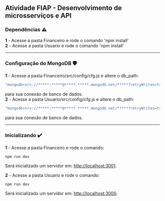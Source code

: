 ## Atividade FIAP - Desenvolvimento de microsserviços e API

### Dependências :warning:

<b>1</b> - Acesse a pasta Financeiro e rode o comando 'npm install'<br>
<b>2</b> - Acesse a pasta Usuario e rode o comando 'npm install'<br>

---

### Configuração do MongoDB :shield:

<b>1</b> - Acesse a pasta Financeiro/src/config/cfg.js e altere o db_path:<br>

```js
"mongodb+srv://*****:*****@*****.*****.mongodb.net/*****?retryWrites=true&w=majority";
```

para sua conexão de banco de dados.<br>
<b>2</b> - Acesse a pasta Usuario/src/config/cfg.js e altere o db_path:<br>

```js
"mongodb+srv://*****:*****@*****.*****.mongodb.net/*****?retryWrites=true&w=majority";
```

para sua conexão de banco de dados.<br>

---

### Inicializando :heavy_check_mark:

<b>1</b> - Acesse a pasta Financeiro e rode o comando:<br>

```shell
npm run dev
```

Será inicializado um servidor em: [http://localhost:3001](http://localhost:3001).

<b>2</b> - Acesse a pasta Usuario e rode o comando:<br>

```shell
npm run dev
```

Será inicializado um servidor em: [http://localhost:3000](http://localhost:3000).
